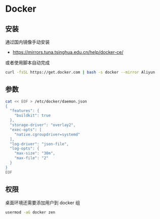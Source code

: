 # Docker

## 安装

通过国内镜像手动安装

- https://mirrors.tuna.tsinghua.edu.cn/help/docker-ce/

或者使用脚本自动完成

```sh
curl -fsSL https://get.docker.com | bash -s docker --mirror Aliyun
```

## 参数

```sh
cat << EOF > /etc/docker/daemon.json
{
  "features": {
    "buildkit": true
  },
  "storage-driver": "overlay2",
  "exec-opts": [
    "native.cgroupdriver=systemd"
  ],
  "log-driver": "json-file",
  "log-opts": {
    "max-size": "30m",
    "max-file": "2"
  }
}
EOF
```

## 权限

桌面环境还需要添加用户到 docker 组

```sh
usermod -aG docker zen
```
